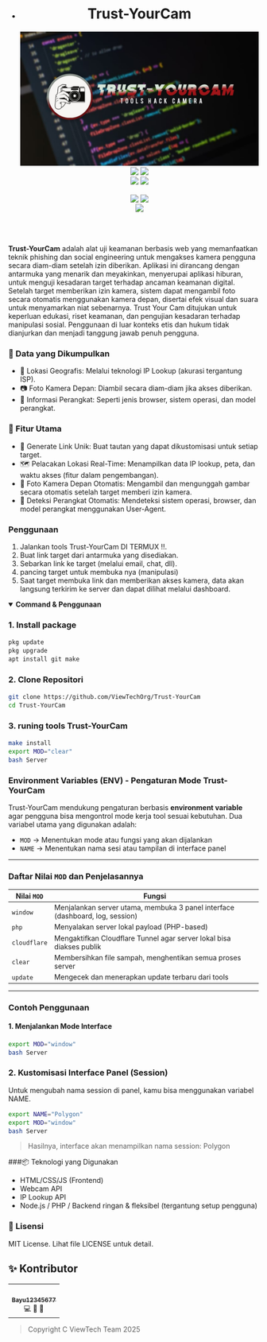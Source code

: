 * <h1 align="center">Trust-YourCam</h1> <p align="center"> <img src="https://github.com/ViewTechOrg/Server/blob/main/img/Trust-YourCam/WhatsApp%20Image%202025-04-25%20at%2011.09.13.jpeg" width="590"><br>
   <img src="https://img.shields.io/static/v1?label=ViewTechTeam&color=green&message=+&logo=nano&logoColor=white&style=for-the-badge">
  <img src="https://img.shields.io/static/v1?label=Author&color=green&message=viewTech+ORG&logo=nim&logoColor=white&style=for-the-badge"><br>
  <img src="https://img.shields.io/github/stars/ViewTechOrg/Trust-YourCam?logo=github&style=for-the-badge">
  <img src="https://img.shields.io/static/v1?label=Version&color=green&message=0.0.1&logo=Clockify&logoColor=white&style=for-the-badge"><br><br>
  <img src="https://img.shields.io/static/v1?label=Termux&color=green&message=+&logo=Iterm2&logoColor=white&style=flat">
  <img src="https://img.shields.io/github/forks/ViewTechOrg/Trust-YourCam?logo=github&style=flat"><br>
  <img src="https://img.shields.io/github/contributors/ViewTechOrg/Trust-YourCam?logo=apache&style=for-the-badge">
<br><br>

  **Trust-YourCam** adalah alat uji keamanan berbasis web yang memanfaatkan teknik phishing dan social engineering untuk mengakses kamera pengguna secara diam-diam setelah izin diberikan. Aplikasi ini dirancang dengan antarmuka yang menarik dan meyakinkan, menyerupai aplikasi hiburan, untuk menguji kesadaran target terhadap ancaman keamanan digital. Setelah target memberikan izin kamera, sistem dapat mengambil foto secara otomatis menggunakan kamera depan, disertai efek visual dan suara untuk menyamarkan niat sebenarnya. Trust Your Cam ditujukan untuk keperluan edukasi, riset keamanan, dan pengujian kesadaran terhadap manipulasi sosial. Penggunaan di luar konteks etis dan hukum tidak dianjurkan dan menjadi tanggung jawab penuh pengguna.

### 📸 Data yang Dikumpulkan
- 📍 Lokasi Geografis: Melalui teknologi IP Lookup (akurasi tergantung ISP).
- 📷 Foto Kamera Depan: Diambil secara diam-diam jika akses diberikan.
- 🧾 Informasi Perangkat: Seperti jenis browser, sistem operasi, dan model perangkat.
### 🧩 Fitur Utama
- 🔗 Generate Link Unik: Buat tautan yang dapat dikustomisasi untuk setiap target.
- 🗺️ Pelacakan Lokasi Real-Time: Menampilkan data IP lookup, peta, dan waktu akses (fitur dalam pengembangan).
- 🎥 Foto Kamera Depan Otomatis: Mengambil dan mengunggah gambar secara otomatis setelah target memberi izin kamera.
- 📱 Deteksi Perangkat Otomatis: Mendeteksi sistem operasi, browser, dan model perangkat menggunakan User-Agent.

### Penggunaan
1. Jalankan tools Trust-YourCam DI TERMUX !!.
2. Buat link target dari antarmuka yang disediakan.
3. Sebarkan link ke target (melalui email, chat, dll).
4. pancing target untuk membuka nya (manipulasi)
5. Saat target membuka link dan memberikan akses kamera, data akan langsung terkirim ke server dan dapat dilihat melalui dashboard.

<details open><summary><strong>Command & Penggunaan</strong></summary>

### 1. Install package 
```bash
pkg update
pkg upgrade
apt install git make
```
### 2. Clone Repositori
```bash
git clone https://github.com/ViewTechOrg/Trust-YourCam
cd Trust-YourCam
```
### 3. runing tools Trust-YourCam
```bash
make install
export MOD="clear"
bash Server
```
</details>

### Environment Variables (ENV) - Pengaturan Mode Trust-YourCam

Trust-YourCam mendukung pengaturan berbasis **environment variable** agar pengguna bisa mengontrol mode kerja tool sesuai kebutuhan. Dua variabel utama yang digunakan adalah:

- `MOD` → Menentukan mode atau fungsi yang akan dijalankan
- `NAME` → Menentukan nama sesi atau tampilan di interface panel

---

### Daftar Nilai `MOD` dan Penjelasannya

| Nilai `MOD`   | Fungsi                                                                 |
|---------------|------------------------------------------------------------------------|
| `window`      | Menjalankan server utama, membuka 3 panel interface (dashboard, log, session) |
| `php`         | Menyalakan server lokal payload (PHP-based)                            |
| `cloudflare`  | Mengaktifkan Cloudflare Tunnel agar server lokal bisa diakses publik   |
| `clear`       | Membersihkan file sampah, menghentikan semua proses server             |
| `update`      | Mengecek dan menerapkan update terbaru dari tools                      |

---

### Contoh Penggunaan

#### 1. Menjalankan Mode Interface

```bash
export MOD="window"
bash Server
```
### 2. Kustomisasi Interface Panel (Session)
Untuk mengubah nama session di panel, kamu bisa menggunakan variabel NAME.
```bash
export NAME="Polygon"
export MOD="window"
bash Server
```
> Hasilnya, interface akan menampilkan nama session: Polygon


###📦 Teknologi yang Digunakan
- HTML/CSS/JS (Frontend)
- Webcam API
- IP Lookup API
- Node.js / PHP / Backend ringan & fleksibel (tergantung setup pengguna)

### 📄 Lisensi
MIT License. Lihat file LICENSE untuk detail.

## ✨ Kontributor

<!-- ALL-CONTRIBUTORS-LIST:START - Do not remove or modify this section -->
<table>
  <tr>
    <td align="center"><a href="https://github.com/Bayu12345677"><img src="https://avatars.githubusercontent.com/u/86620608?v=4" width="100px;" alt=""/><br /><sub><b>Bayu12345677</b></sub></a><br />💻 📢 🎨</td>
    <!-- Tambahan kontributor lainnya -->
  </tr>
</table>
<!-- ALL-CONTRIBUTORS-LIST:END -->

> Copyright C ViewTech Team 2025
